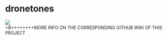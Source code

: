 dronetones
==========

<img src="https://raw.github.com/alejoduque/dronetones/master/imgs/V2_ascii.jpg" /> <br>
<B++++++++MORE INFO ON THE CORRESPONDING GITHUB WIKI OF THIS PROJECT</B>
